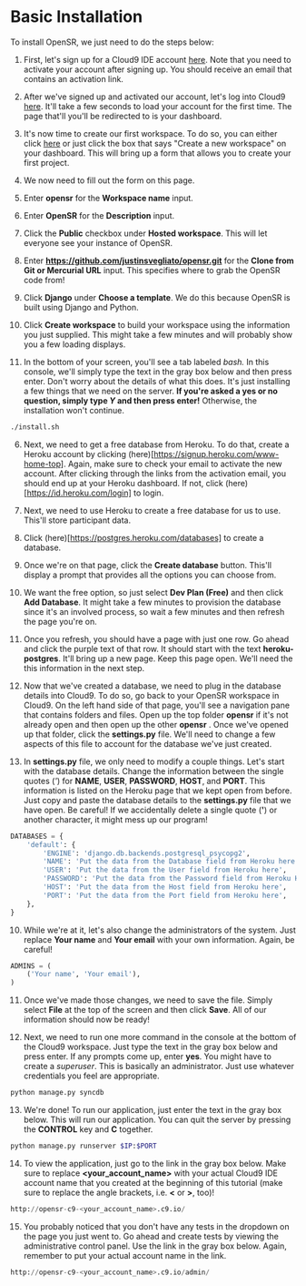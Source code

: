 # Basic Installation

To install OpenSR, we just need to do the steps below:

1. First, let's sign up for a Cloud9 IDE account [here](https://c9.io/web/sign-up/free). Note that you need to activate your account after signing up. You should receive an email that contains an activation link.

2. After we've signed up and activated our account, let's log into Cloud9 [here](https://c9.io/signin.html). It'll take a few seconds to load your account for the first time. The page that'll you'll be redirected to is your dashboard.

3. It's now time to create our first workspace. To do so, you can either click [here](https://c9.io/new) or just click the box that says "Create a new workspace" on your dashboard. This will bring up a form that allows you to create your first project.

4. We now need to fill out the form on this page. 

  1. Enter **opensr** for the **Workspace name** input.
  
  2. Enter **OpenSR** for the **Description** input.
  
  3. Click the **Public** checkbox under **Hosted workspace**. This will let everyone see your instance of OpenSR.
  
  4. Enter **https://github.com/justinsvegliato/opensr.git** for the **Clone from Git or Mercurial URL** input. This specifies where to grab the OpenSR code from!
  
  5. Click **Django** under **Choose a template**. We do this because OpenSR is built using Django and Python.
  
  6. Click **Create workspace** to build your workspace using the information you just supplied. This might take a few minutes and will probably show you a few loading displays.
  
5. In the bottom of your screen, you'll see a tab labeled *bash.* In this console, we'll simply type the text in the gray box below and then press enter. Don't worry about the details of what this does. It's just installing a few things that we need on the server. **If you're asked a yes or no question, simply type *Y* and then press enter!** Otherwise, the installation won't continue. 

  ```bash
  ./install.sh
  ```

6. Next, we need to get a free database from Heroku. To do that, create a Heroku account by clicking (here)[https://signup.heroku.com/www-home-top]. Again, make sure to check your email to activate the new account. After clicking through the links from the activation email, you should end up at your Heroku dashboard. If not, click (here)[https://id.heroku.com/login] to login.

7. Next, we need to use Heroku to create a free database for us to use. This'll store participant data. 

  1. Click (here)[https://postgres.heroku.com/databases] to create a database.
  
  2. Once we're on that page, click the **Create database** button. This'll display a prompt that provides all the options you can choose from. 
  
  3. We want the free option, so just select **Dev Plan (Free)** and then click **Add Database**. It might take a few minutes to provision the database since it's an involved process, so wait a few minutes and then refresh the page you're on.
  
  4. Once you refresh, you should have a page with just one row. Go ahead and click the purple text of that row. It should start with the text **heroku-postgres**. It'll bring up a new page. Keep this page open. We'll need the this information in the next step.
  
8. Now that we've created a database, we need to plug in the database details into Cloud9. To do so, go back to your OpenSR workspace in Cloud9. On the left hand side of that page, you'll see a navigation pane that contains folders and files. Open up the top folder **opensr** if it's not already open and then open up the other **opensr** . Once we've opened up that folder, click the **settings.py** file. We'll need to change a few aspects of this file to account for the database we've just created.

9. In **settings.py** file, we only need to modify a couple things. Let's start with the database details. Change the information between the single quotes (*'*) for **NAME**, **USER**, **PASSWORD**, **HOST**, and **PORT**. This information is listed on the Heroku page that we kept open from before. Just copy and paste the database details to the **settings.py** file that we have open. Be careful! If we accidentally delete a single quote (**'**) or another character, it might mess up our program!

  ```python
  DATABASES = {
      'default': {
          'ENGINE': 'django.db.backends.postgresql_psycopg2',
          'NAME': 'Put the data from the Database field from Heroku here',
          'USER': 'Put the data from the User field from Heroku here',
          'PASSWORD': 'Put the data from the Password field from Heroku Here',
          'HOST': 'Put the data from the Host field from Heroku here',
          'PORT': 'Put the data from the Port field from Heroku here',
      },
  }
  ```

10. While we're at it, let's also change the administrators of the system. Just replace **Your name** and **Your email** with your own information. Again, be careful! 

  ```python
  ADMINS = (
      ('Your name', 'Your email'),
  )
  ```

11. Once we've made those changes, we need to save the file. Simply select **File** at the top of the screen and then click **Save**. All of our information should now be ready!

12. Next, we need to run one more command in the console at the bottom of the Cloud9 workspace. Just type the text in the gray box below and press enter. If any prompts come up, enter **yes**. You might have to create a *superuser*. This is basically an administrator. Just use whatever credentials you feel are appropriate.

  ```bash
  python manage.py syncdb
  ```

13. We're done! To run our application, just enter the text in the gray box below. This will run our application. You can quit the server by pressing the **CONTROL** key and **C** together.
 
  ```bash
  python manage.py runserver $IP:$PORT
  ```

14. To view the application, just go to the link in the gray box below. Make sure to replace **<your_account_name>** with your actual Cloud9 IDE account name that you created at the beginning of this tutorial (make sure to replace the angle brackets, i.e. **<** or **>**, too)!

  ```python
  http://opensr-c9-<your_account_name>.c9.io/
  ```

15. You probably noticed that you don't have any tests in the dropdown on the page you just went to. Go ahead and create tests by viewing the administrative control panel. Use the link in the gray box below. Again, remember to put your actual account name in the link.

  ```python
  http://opensr-c9-<your_account_name>.c9.io/admin/
  ```
